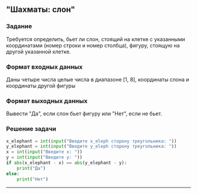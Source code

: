 ## "Шахматы: слон"

### Задание

Требуется определить, бьет ли слон, стоящий на клетке с указанными координатами (номер строки и номер столбца), фигуру, стоящую на другой указанной клетке.

### Формат входных данных

Даны четыре числа целые числа в диапазоне [1, 8], координаты слона и координаты другой фигуры

### Формат выходных данных

Вывести "Да", если слон бьет фигуру или "Нет", если не бьет.

### Решение задачи

```python
x_elephant = int(input("Введите x_eleph сторону треугольника: "))
y_elephant = int(input("Введите y_eleph сторону треугольника: "))
x = int(input("Введите x: "))
y = int(input("Введите y: "))
if abs(x_elephant - x) == abs(y_elephant - y):
    print("Да")
else:
    print("Нет")
```

---
